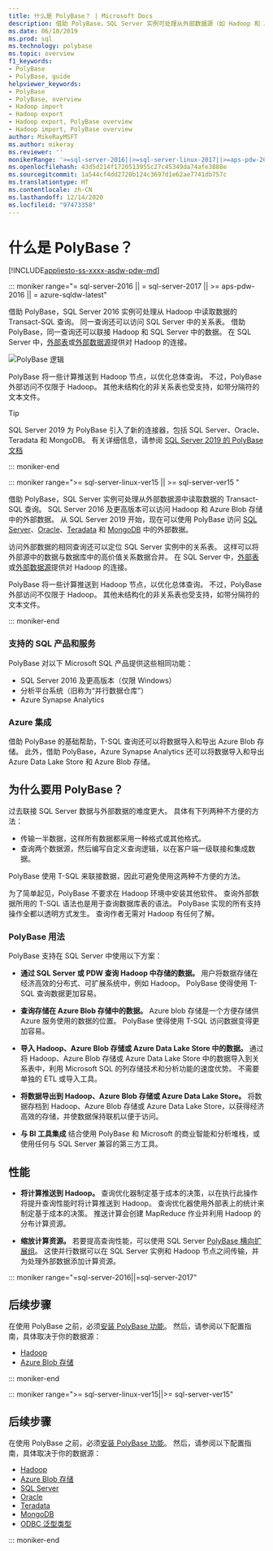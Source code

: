 ```yaml
---
title: 什么是 PolyBase？ | Microsoft Docs
description: 借助 PolyBase，SQL Server 实例可处理从外部数据源（如 Hadoop 和 Azure Blob 存储）中读取数据的 Transact-SQL 查询。
ms.date: 06/10/2019
ms.prod: sql
ms.technology: polybase
ms.topic: overview
f1_keywords:
- PolyBase
- PolyBase, guide
helpviewer_keywords:
- PolyBase
- PolyBase, overview
- Hadoop import
- Hadoop export
- Hadoop export, PolyBase overview
- Hadoop import, PolyBase overview
author: MikeRayMSFT
ms.author: mikeray
ms.reviewer: ''
monikerRange: '>=sql-server-2016||>=sql-server-linux-2017||>=aps-pdw-2016||=azure-sqldw-latest'
ms.openlocfilehash: 43d5d214f1720513955c27c45349da74afe3888e
ms.sourcegitcommit: 1a544cf4dd2720b124c3697d1e62ae7741db757c
ms.translationtype: HT
ms.contentlocale: zh-CN
ms.lasthandoff: 12/14/2020
ms.locfileid: "97473358"
---
```

# <a name="what-is-polybase"></a>什么是 PolyBase？

[!INCLUDE[appliesto-ss-xxxx-asdw-pdw-md](../../includes/appliesto-ss-xxxx-asdw-pdw-md.md)]

<!--SQL Server 2016/2017-->
::: moniker range="= sql-server-2016 || = sql-server-2017 || >= aps-pdw-2016 || = azure-sqldw-latest"

借助 PolyBase，SQL Server 2016 实例可处理从 Hadoop 中读取数据的 Transact-SQL 查询。 同一查询还可以访问 SQL Server 中的关系表。 借助 PolyBase，同一查询还可以联接 Hadoop 和 SQL Server 中的数据。 在 SQL Server 中，[外部表](../../t-sql/statements/create-external-table-transact-sql.md)或[外部数据源](../../t-sql/statements/create-external-data-source-transact-sql.md)提供对 Hadoop 的连接。

![PolyBase 逻辑](../../relational-databases/polybase/media/polybase-logical.png "PolyBase 逻辑")

PolyBase 将一些计算推送到 Hadoop 节点，以优化总体查询。 不过，PolyBase 外部访问不仅限于 Hadoop。 其他未结构化的非关系表也受支持，如带分隔符的文本文件。

> [!TIP]
> SQL Server 2019 为 PolyBase 引入了新的连接器，包括 SQL Server、Oracle、Teradata 和 MongoDB。 有关详细信息，请参阅 [SQL Server 2019 的 PolyBase 文档](polybase-guide.md?view=sql-server-ver15)

::: moniker-end
<!--SQL Server 2019-->
::: moniker range=">= sql-server-linux-ver15 || >= sql-server-ver15 "

借助 PolyBase，SQL Server 实例可处理从外部数据源中读取数据的 Transact-SQL 查询。 SQL Server 2016 及更高版本可以访问 Hadoop 和 Azure Blob 存储中的外部数据。 从 SQL Server 2019 开始，现在可以使用 PolyBase 访问 [SQL Server](polybase-configure-sql-server.md)、[Oracle](polybase-configure-oracle.md)、[Teradata](polybase-configure-teradata.md) 和 [MongoDB](polybase-configure-mongodb.md) 中的外部数据。

访问外部数据的相同查询还可以定位 SQL Server 实例中的关系表。 这样可以将外部源中的数据与数据库中的高价值关系数据合并。 在 SQL Server 中，[外部表](../../t-sql/statements/create-external-table-transact-sql.md)或[外部数据源](../../t-sql/statements/create-external-data-source-transact-sql.md)提供对 Hadoop 的连接。

PolyBase 将一些计算推送到 Hadoop 节点，以优化总体查询。 不过，PolyBase 外部访问不仅限于 Hadoop。 其他未结构化的非关系表也受支持，如带分隔符的文本文件。

::: moniker-end

### <a name="supported-sql-products-and-services"></a>支持的 SQL 产品和服务

PolyBase 对以下 Microsoft SQL 产品提供这些相同功能：

- SQL Server 2016 及更高版本（仅限 Windows）
- 分析平台系统（旧称为“并行数据仓库”）
- Azure Synapse Analytics

### <a name="azure-integration"></a>Azure 集成

借助 PolyBase 的基础帮助，T-SQL 查询还可以将数据导入和导出 Azure Blob 存储。 此外，借助 PolyBase，Azure Synapse Analytics 还可以将数据导入和导出 Azure Data Lake Store 和 Azure Blob 存储。

## <a name="why-use-polybase"></a>为什么要用 PolyBase？

过去联接 SQL Server 数据与外部数据的难度更大。 具体有下列两种不方便的方法：

- 传输一半数据，这样所有数据都采用一种格式或其他格式。
- 查询两个数据源，然后编写自定义查询逻辑，以在客户端一级联接和集成数据。

PolyBase 使用 T-SQL 来联接数据，因此可避免使用这两种不方便的方法。

为了简单起见，PolyBase 不要求在 Hadoop 环境中安装其他软件。 查询外部数据所用的 T-SQL 语法也是用于查询数据库表的语法。 PolyBase 实现的所有支持操作全都以透明方式发生。 查询作者无需对 Hadoop 有任何了解。

### <a name="polybase-uses"></a>PolyBase 用法

PolyBase 支持在 SQL Server 中使用以下方案：

- **通过 SQL Server 或 PDW 查询 Hadoop 中存储的数据。** 用户将数据存储在经济高效的分布式、可扩展系统中，例如 Hadoop。 PolyBase 使得使用 T-SQL 查询数据更加容易。

- **查询存储在 Azure Blob 存储中的数据。** Azure blob 存储是一个方便存储供 Azure 服务使用的数据的位置。  PolyBase 使得使用 T-SQL 访问数据变得更加容易。

- **导入 Hadoop、Azure Blob 存储或 Azure Data Lake Store 中的数据。** 通过将 Hadoop、Azure Blob 存储或 Azure Data Lake Store 中的数据导入到关系表中，利用 Microsoft SQL 的列存储技术和分析功能的速度优势。 不需要单独的 ETL 或导入工具。

- **将数据导出到 Hadoop、Azure Blob 存储或 Azure Data Lake Store。** 将数据存档到 Hadoop、Azure Blob 存储或 Azure Data Lake Store，以获得经济高效的存储，并使数据保持联机以便于访问。

- **与 BI 工具集成** 结合使用 PolyBase 和 Microsoft 的商业智能和分析堆栈，或使用任何与 SQL Server 兼容的第三方工具。

## <a name="performance"></a>性能

- **将计算推送到 Hadoop。** 查询优化器制定基于成本的决策，以在执行此操作将提升查询性能时将计算推送到 Hadoop。  查询优化器使用外部表上的统计来制定基于成本的决策。 推送计算会创建 MapReduce 作业并利用 Hadoop 的分布计算资源。

- **缩放计算资源。** 若要提高查询性能，可以使用 SQL Server [PolyBase 横向扩展组](../../relational-databases/polybase/polybase-scale-out-groups.md)。 这使并行数据可以在 SQL Server 实例和 Hadoop 节点之间传输，并为处理外部数据添加计算资源。

<!--SQL Server 2016/2017-->
::: moniker range="=sql-server-2016||=sql-server-2017"

## <a name="next-steps"></a>后续步骤

在使用 PolyBase 之前，必须[安装 PolyBase 功能](polybase-installation.md)。 然后，请参阅以下配置指南，具体取决于你的数据源：

- [Hadoop](polybase-configure-hadoop.md)
- [Azure Blob 存储](polybase-configure-azure-blob-storage.md)

::: moniker-end
<!--SQL Server 2019-->
::: moniker range=">= sql-server-linux-ver15||>= sql-server-ver15"

## <a name="next-steps"></a>后续步骤

在使用 PolyBase 之前，必须[安装 PolyBase 功能](polybase-installation.md)。 然后，请参阅以下配置指南，具体取决于你的数据源：
- [Hadoop](polybase-configure-hadoop.md)
- [Azure Blob 存储](polybase-configure-azure-blob-storage.md)
- [SQL Server](polybase-configure-sql-server.md)
- [Oracle](polybase-configure-oracle.md)
- [Teradata](polybase-configure-teradata.md)
- [MongoDB](polybase-configure-mongodb.md)
- [ODBC 泛型类型](polybase-configure-odbc-generic.md)

::: moniker-end

